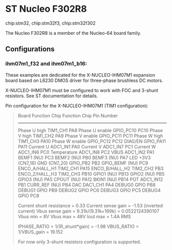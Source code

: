 ST Nucleo F302R8
================

chip:stm32, chip:stm32f3, chip:stm32f302

The Nucleo F302R8 is a member of the Nucleo-64 board family.

Configurations
--------------

### ihm07m1\_f32 and ihm07m1\_b16:

These examples are dedicated for the X-NUCLEO-IHM07M1 expansion board
based on L6230 DMOS driver for three-phase brushless DC motors.

X-NUCLEO-IHM07M1 must be configured to work with FOC and 3-shunt
resistors. See ST documentation for details.

Pin configuration for the X-NUCLEO-IHM07M1 (TIM1 configuration):

>   Board Function                     Chip Function   Chip Pin Number
>   ---------------------------------- --------------- -----------------
>   Phase U high                       TIM1\_CH1       PA8
>   Phase U enable                     GPIO\_PC10      PC10
>   Phase V high                       TIM1\_CH2       PA9
>   Phase V enable                     GPIO\_PC11      PC11
>   Phase W high                       TIM1\_CH3       PA10
>   Phase W enable                     GPIO\_PC12      PC12
>   DIAG/EN                            GPIO\_PA11      PA11
>   Current U                          ADC1\_IN1       PA0
>   Current V                          ADC1\_IN7       PC1
>   Current W                          ADC1\_IN6       PC0
>   Temperature                        ADC1\_IN8       PC2
>   VBUS                               ADC1\_IN2       PA1
>   BEMF1                              (NU)            PC3
>   BEMF2                              (NU)            PB0
>   BEMF3                              (NU)            PA7
>   LED +3V3 (CN7\_16) GND (CN7\_20)   GPIO\_PB2       PB2
>   GPIO\_BEMF                         (NU)            PC9
>   ENCO\_A/HALL\_H1                   TIM2\_CH1       PA15
>   ENCO\_B/HALL\_H2                   TIM2\_CH2       PB3
>   ENCO\_Z/HALL\_H3                   TIM2\_CH3       PB10
>   GPIO1                              (NU)            PB13
>   GPIO2                              (NU)            PB5
>   GPIO3                              (NU)            PA5
>   CPOUT                              (NU)            PA12
>   BKIN1                              (NU)            PB14
>   POT                                ADC1\_IN12      PB1
>   CURR\_REF                          (NU)            PB4
>   DAC                                DAC1\_CH1       PA4
>   DEBUG0                             GPIO            PB8
>   DEBUG1                             GPIO            PB9
>   DEBUG2                             GPIO            PC6
>   DEBUG3                             GPIO            PC5
>   DEBUG4                             GPIO            PC8
>
> Current shunt resistance = 0.33 Current sense gain = -1.53 (inverted
> current) Vbus sense gain = 9.31k/(9.31k+169k) = 0.0522124390107 Vbus
> min = 8V Vbus max = 48V Iout max = 1.4A RMS
>
> IPHASE\_RATIO = 1/(R\_shunt\*gain) = -1.98 VBUS\_RATIO = 1/VBUS\_gain
> = 19.152
>
> For now only 3-shunt resistors configuration is supported.
